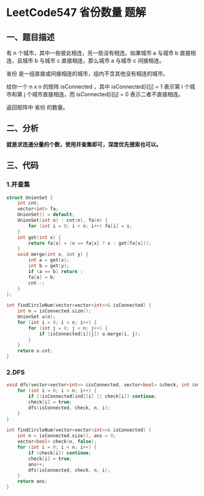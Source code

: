 # LeetCode547 省份数量 题解

## 一、题目描述

有 n 个城市，其中一些彼此相连，另一些没有相连。如果城市 a 与城市 b 直接相连，且城市 b 与城市 c 直接相连，那么城市 a 与城市 c 间接相连。

省份 是一组直接或间接相连的城市，组内不含其他没有相连的城市。

给你一个 n x n 的矩阵 isConnected ，其中 isConnected[i][j] = 1 表示第 i 个城市和第 j 个城市直接相连，而 isConnected[i][j] = 0 表示二者不直接相连。

返回矩阵中 省份 的数量。



## 二、分析

**就是求连通分量的个数，使用并查集即可，深度优先搜索也可以。**



## 三、代码

### 1.并查集

```c++
struct UnionSet {
    int cnt;
    vector<int> fa;
    UnionSet() = default;
    UnionSet(int n) : cnt(n), fa(n) {
        for (int i = 0; i < n; i++) fa[i] = i;
    }
    int get(int x) {
        return fa[x] = (x == fa[x] ? x : get(fa[x]));
    }
    void merge(int x, int y) {
        int a = get(x);
        int b = get(y);
        if (a == b) return ;
        fa[a] = b;
        cnt--;
    }
};

int findCircleNum(vector<vector<int>>& isConnected) {
    int n = isConnected.size();
    UnionSet u(n);
    for (int i = 0; i < n; i++) {
        for (int j = 0; j < n; j++) {
            if (isConnected[i][j]) u.merge(i, j);
        }
    }
    return u.cnt;
}
```



### 2.DFS

```c++
void dfs(vector<vector<int>> &isConnected, vector<bool> &check, int &n, int ind) {
    for (int i = 0; i < n; i++) {
        if (!isConnected[ind][i] || check[i]) continue;
        check[i] = true;
        dfs(isConnected, check, n, i);
    }
}

int findCircleNum(vector<vector<int>>& isConnected) {
    int n = isConnected.size(), ans = 0;
    vector<bool> check(n, false);
    for (int i = 0; i < n; i++) {
        if (check[i]) continue;
        check[i] = true;
        ans++;
        dfs(isConnected, check, n, i);
    }
    return ans;
}
```

